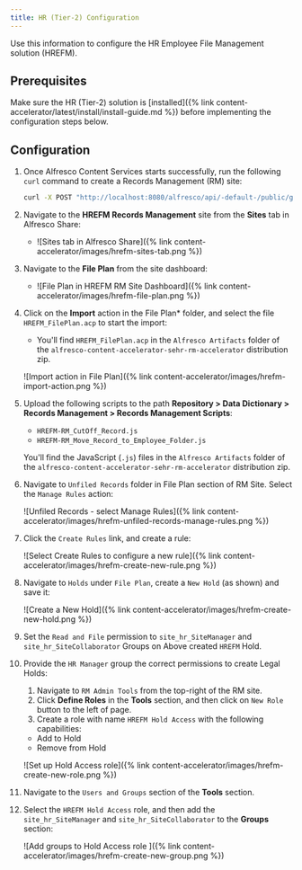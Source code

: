 ```yaml
---
title: HR (Tier-2) Configuration
---
```


Use this information to configure the HR Employee File Management solution (HREFM).

## Prerequisites

Make sure the HR (Tier-2) solution is [installed]({% link content-accelerator/latest/install/install-guide.md %}) before implementing the configuration steps below.

## Configuration

1. Once Alfresco Content Services starts successfully, run the following `curl` command to create a Records Management (RM) site:

    ```bash
    curl -X POST "http://localhost:8080/alfresco/api/-default-/public/gs/versions/1/gs-sites?skipAddToFavorites=false" -H  "accept: application/json" -H  "authorization: Basic YWRtaW46YWRtaW4=" -H  "Content-Type: application/json" -d "{  \"title\": \"HREFM Records Management\",  \"description\": \"HREFM Records Management Description\",  \"compliance\": \"STANDARD\"}"
    ```

2. Navigate to the **HREFM Records Management** site from the **Sites** tab in Alfresco Share:

   * ![Sites tab in Alfresco Share]({% link content-accelerator/images/hrefm-sites-tab.png %})

3. Navigate to the **File Plan** from the site dashboard:

   * ![File Plan in HREFM RM Site Dashboard]({% link content-accelerator/images/hrefm-file-plan.png %})

4. Click on the **Import** action in the File Plan* folder, and select the file `HREFM_FilePlan.acp` to start the import:

   * You'll find `HREFM_FilePlan.acp` in the `Alfresco Artifacts` folder of the `alfresco-content-accelerator-sehr-rm-accelerator` distribution zip.

   ![Import action in File Plan]({% link content-accelerator/images/hrefm-import-action.png %})

5. Upload the following scripts to the path **Repository > Data Dictionary > Records Management > Records Management Scripts**:

   * `HREFM-RM_CutOff_Record.js`
   * `HREFM-RM_Move_Record_to_Employee_Folder.js`

    You'll find the JavaScript (`.js`) files in the `Alfresco Artifacts` folder of the `alfresco-content-accelerator-sehr-rm-accelerator` distribution zip.

6. Navigate to `Unfiled Records` folder in File Plan section of RM Site. Select the `Manage Rules` action:

    ![Unfiled Records - select Manage Rules]({% link content-accelerator/images/hrefm-unfiled-records-manage-rules.png %})

7. Click the `Create Rules` link, and create a rule:

    ![Select Create Rules to configure a new rule]({% link content-accelerator/images/hrefm-create-new-rule.png %})

8. Navigate to `Holds` under `File Plan`, create a `New Hold` (as shown) and save it:

    ![Create a New Hold]({% link content-accelerator/images/hrefm-create-new-hold.png %})

9. Set the `Read and File` permission to `site_hr_SiteManager` and `site_hr_SiteCollaborator` Groups on Above created `HREFM` Hold.

10. Provide the `HR Manager` group the correct permissions to create Legal Holds:

    1. Navigate to `RM Admin Tools` from the top-right of the RM site.
    2. Click **Define Roles** in the **Tools** section, and then click on `New Role` button to the left of page.
    3. Create a role with name `HREFM Hold Access` with the following capabilities:

      * Add to Hold
      * Remove from Hold

    ![Set up Hold Access role]({% link content-accelerator/images/hrefm-create-new-role.png %})

11. Navigate to the `Users and Groups` section of the **Tools** section.

12. Select the `HREFM Hold Access` role, and then add the `site_hr_SiteManager` and `site_hr_SiteCollaborator` to the **Groups** section:

    ![Add groups to Hold Access role ]({% link content-accelerator/images/hrefm-create-new-group.png %})
